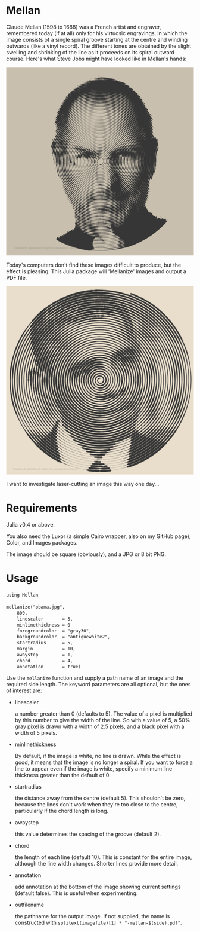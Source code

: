 # Mellan

Claude Mellan (1598 to 1688) was a French artist and engraver, remembered today (if at all) only for his virtuosic engravings, in which the image consists of a single spiral groove starting at the centre and winding outwards (like a vinyl record). The different tones are obtained by the slight swelling and shrinking of the line as it proceeds on its spiral outward course. Here's what Steve Jobs might have looked like in Mellan's hands:

![mellanized Steve Jobs](docs/steve-jobs-mellan-400.jpg)

Today's computers don't find these images difficult to produce, but the effect is pleasing. This Julia package will 'Mellanize' images and output a PDF file.

![mellanized Obama](docs/obama-mellan-400.jpg)

I want to investigate laser-cutting an image this way one day...

# Requirements

Julia v0.4 or above.

You also need the Luxor (a simple Cairo wrapper, also on my GitHub page), Color, and Images packages.

The image should be square (obviously), and a JPG or 8 bit PNG.

# Usage

    using Mellan

    mellanize("obama.jpg",
	    800,
	    linescaler       = 5,
        minlinethickness = 0
	    foregroundcolor  = "gray30",
	    backgroundcolor  = "antiquewhite2",
	    startradius      = 5,
	    margin           = 10,
	    awaystep         = 1,
	    chord            = 4,
	    annotation       = true)

Use the `mellanize` function and supply a path name of an image and the required side length. The keyword parameters are all optional, but the ones of interest are:

- linescaler

	a number greater than 0 (defaults to 5). The value of a pixel is multiplied by this number to give the width of the line. So with a value of 5, a 50% gray pixel is drawn with a width of 2.5 pixels, and a black pixel with a width of 5 pixels.

- minlinethickness

    By default, if the image is white, no line is drawn. While the effect is good, it means that the image is no longer a spiral. If you want to force a line to appear even if the image is white, specify a minimum line thickness greater than the default of 0.

- startradius

	the distance away from the centre (default 5). This shouldn't be zero, because the lines don't work when they're too close to the centre, particularly if the chord length is long.

- awaystep

    this value determines the spacing of the groove (default 2).

- chord

	the length of each line (default 10). This is constant for the entire image, although the line width changes. Shorter lines provide more detail.

- annotation

    add annotation at the bottom of the image showing current settings (default false). This is useful when experimenting.

- outfilename

    the pathname for the output image. If not supplied, the name is constructed with `splitext(imagefile)[1] * "-mellan-$(side).pdf"`.
